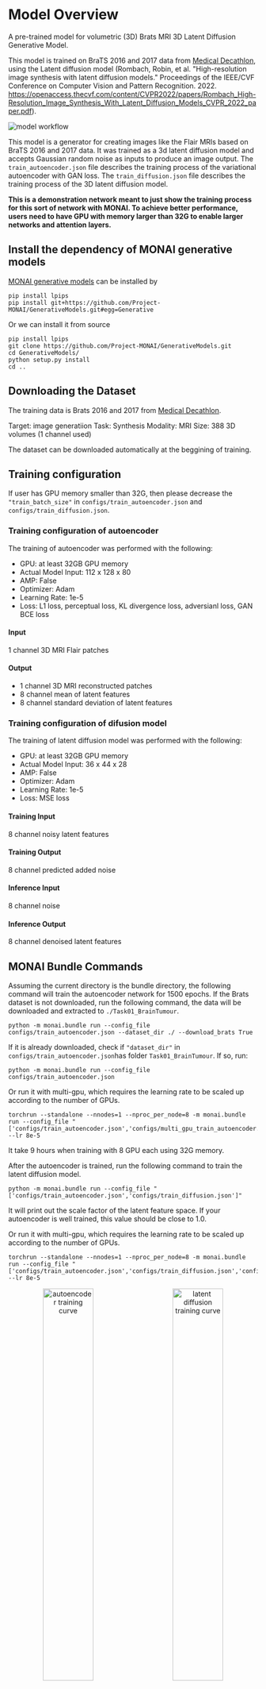 # Model Overview
A pre-trained model for volumetric (3D) Brats MRI 3D Latent Diffusion Generative Model.

This model is trained on BraTS 2016 and 2017 data from [Medical Decathlon](http://medicaldecathlon.com/), using the Latent diffusion model (Rombach, Robin, et al. "High-resolution image synthesis with latent diffusion models." Proceedings of the IEEE/CVF Conference on Computer Vision and Pattern Recognition. 2022. https://openaccess.thecvf.com/content/CVPR2022/papers/Rombach_High-Resolution_Image_Synthesis_With_Latent_Diffusion_Models_CVPR_2022_paper.pdf).

![model workflow](https://developer.download.nvidia.com/assets/Clara/Images/monai_brain_image_gen_ldm3d_network.png)

This model is a generator for creating images like the Flair MRIs based on BraTS 2016 and 2017 data. It was trained as a 3d latent diffusion model and accepts Gaussian random noise as inputs to produce an image output. The `train_autoencoder.json` file describes the training process of the variational autoencoder with GAN loss. The `train_diffusion.json` file describes the training process of the 3D latent diffusion model.

**This is a demonstration network meant to just show the training process for this sort of network with MONAI. To achieve better performance, users need to have GPU with memory larger than 32G to enable larger networks and attention layers.**

## Install the dependency of MONAI generative models
[MONAI generative models](https://github.com/Project-MONAI/GenerativeModels) can be installed by
```
pip install lpips
pip install git+https://github.com/Project-MONAI/GenerativeModels.git#egg=Generative
```

Or we can install it from source
```
pip install lpips
git clone https://github.com/Project-MONAI/GenerativeModels.git
cd GenerativeModels/
python setup.py install
cd ..
```

## Downloading the Dataset
The training data is Brats 2016 and 2017 from [Medical Decathlon](http://medicaldecathlon.com/).

Target: image generatiion
Task: Synthesis
Modality: MRI
Size: 388 3D volumes (1 channel used)

The dataset can be downloaded automatically at the beggining of training.

## Training configuration
If user has GPU memory smaller than 32G, then please decrease the `"train_batch_size"` in `configs/train_autoencoder.json` and `configs/train_diffusion.json`.

### Training configuration of autoencoder
The training of autoencoder was performed with the following:

- GPU: at least 32GB GPU memory
- Actual Model Input: 112 x 128 x 80
- AMP: False
- Optimizer: Adam
- Learning Rate: 1e-5
- Loss: L1 loss, perceptual loss, KL divergence loss, adversianl loss, GAN BCE loss

#### Input
1 channel 3D MRI Flair patches

#### Output
- 1 channel 3D MRI reconstructed patches
- 8 channel mean of latent features
- 8 channel standard deviation of latent features

### Training configuration of difusion model
The training of latent diffusion model was performed with the following:

- GPU: at least 32GB GPU memory
- Actual Model Input: 36 x 44 x 28
- AMP: False
- Optimizer: Adam
- Learning Rate: 1e-5
- Loss: MSE loss

#### Training Input
8 channel noisy latent features

#### Training Output
8 channel predicted added noise

#### Inference Input
8 channel noise

#### Inference Output
8 channel denoised latent features


## MONAI Bundle Commands

Assuming the current directory is the bundle directory, the following command will train the autoencoder network for 1500 epochs.
If the Brats dataset is not downloaded, run the following command, the data will be downloaded and extracted to `./Task01_BrainTumour`.
```
python -m monai.bundle run --config_file configs/train_autoencoder.json --dataset_dir ./ --download_brats True
```
If it is already downloaded, check if `"dataset_dir"` in `configs/train_autoencoder.json`has folder `Task01_BrainTumour`. If so, run:
```
python -m monai.bundle run --config_file configs/train_autoencoder.json
```

Or run it with multi-gpu, which requires the learning rate to be scaled up according to the number of GPUs.
```
torchrun --standalone --nnodes=1 --nproc_per_node=8 -m monai.bundle run --config_file "['configs/train_autoencoder.json','configs/multi_gpu_train_autoencoder.json']" --lr 8e-5
```
It take 9 hours when training with 8 GPU each using 32G memory.

After the autoencoder is trained, run the following command to train the latent diffusion model.
```
python -m monai.bundle run --config_file "['configs/train_autoencoder.json','configs/train_diffusion.json']"
```
It will print out the scale factor of the latent feature space. If your autoencoder is well trained, this value should be close to 1.0.

Or run it with multi-gpu, which requires the learning rate to be scaled up according to the number of GPUs.
```
torchrun --standalone --nnodes=1 --nproc_per_node=8 -m monai.bundle run --config_file "['configs/train_autoencoder.json','configs/train_diffusion.json','configs/multi_gpu_train_autoencoder.json','configs/multi_gpu_train_diffusion.json']"  --lr 8e-5
```

<p align="center">
  <img src="https://developer.download.nvidia.com/assets/Clara/Images/monai_brain_image_gen_ldm3d_train_autoencoder_loss.png" alt="autoencoder training curve" width="45%" >
&nbsp; &nbsp; &nbsp; &nbsp;
  <img src="https://developer.download.nvidia.com/assets/Clara/Images/monai_brain_image_gen_ldm3d_train_diffusion_loss.png" alt="latent diffusion training curve" width="45%" >
</p>

### Inference
The following code generates a synthetic image from a random sampled noise.
```
python -m monai.bundle run --config_file "['configs/train_autoencoder.json','configs/train_diffusion.json','configs/inference.json']"
```
The generated image will be saved to `./output/0`

![Example synthetic image](https://developer.download.nvidia.com/assets/Clara/Images/monai_brain_image_gen_ldm3d_example_generation.png)


### Export

The autoencoder can be exported to a Torchscript bundle with the following:
```
python -m monai.bundle ckpt_export autoencoder_def --filepath models/model_autoencoder.ts --ckpt_file models/model_autoencoder.pt --meta_file configs/metadata.json --config_file "['configs/train_autoencoder.json','configs/train_diffusion.json','configs/inference.json']"
```

The models can be loaded after this operation:
```python
import torch
autoencoder = torch.jit.load("models/model_autoencoder.ts")
```

# License
Copyright (c) MONAI Consortium

Licensed under the Apache License, Version 2.0 (the "License");
you may not use this file except in compliance with the License.
You may obtain a copy of the License at

    http://www.apache.org/licenses/LICENSE-2.0

Unless required by applicable law or agreed to in writing, software
distributed under the License is distributed on an "AS IS" BASIS,
WITHOUT WARRANTIES OR CONDITIONS OF ANY KIND, either express or implied.
See the License for the specific language governing permissions and
limitations under the License.
